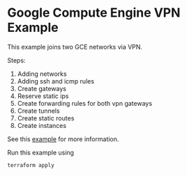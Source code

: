 # Google Compute Engine VPN Example

This example joins two GCE networks via VPN.

Steps:
1. Adding networks
2. Adding ssh and icmp rules
3. Create gateways
4. Reserve static ips
5. Create forwarding rules for both vpn gateways
6. Create tunnels
7. Create static routes
8. Create instances

See this [example](https://cloud.google.com/compute/docs/vpn) for more 
information.

Run this example using 

```
terraform apply 
```
